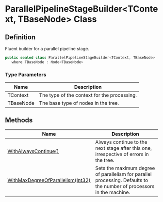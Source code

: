 # ParallelPipelineStageBuilder&lt;TContext, TBaseNode&gt; Class
## Definition

Fluent builder for a parallel pipeline stage.

```c#
public sealed class ParallelPipelineStageBuilder<TContext, TBaseNode> : PipelineStageBuilder<ParallelPipelineStageBuilder<TContext, TBaseNode>, ParallelPipelineStage<TContext, TBaseNode>, TBaseNode, Processor<TContext, TBaseNode>, Func<TContext, TBaseNode, Boolean>>
   where TBaseNode : Node<TBaseNode>
```

### Type Parameters

| Name | Description |
| ---- | ----------- |
| TContext | The type of the context for the processing. |
| TBaseNode | The base type of nodes in the tree. |

## Methods

| Name | Description |
| ---- | ----------- |
| [WithAlwaysContinue()](MrKWatkins.Ast.Processing.ParallelPipelineStageBuilder-2.WithAlwaysContinue.md) | Always continue to the next stage after this one, irrespective of errors in the tree. |
| [WithMaxDegreeOfParallelism(Int32)](MrKWatkins.Ast.Processing.ParallelPipelineStageBuilder-2.WithMaxDegreeOfParallelism.md) | Sets the maximum degree of parallelism for parallel processing. Defaults to the number of processors in the machine. |


